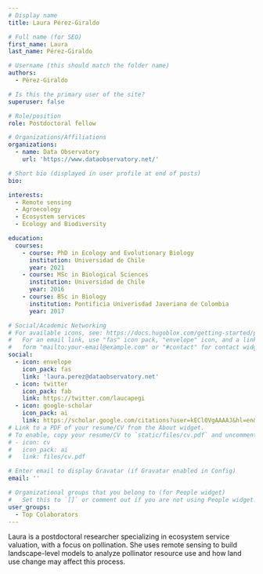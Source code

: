 ```yaml
---
# Display name
title: Laura Pérez-Giraldo

# Full name (for SEO)
first_name: Laura
last_name: Pérez-Giraldo

# Username (this should match the folder name)
authors:
  - Pérez-Giraldo

# Is this the primary user of the site?
superuser: false

# Role/position
role: Postdoctoral fellow

# Organizations/Affiliations
organizations:
  - name: Data Observatory
    url: 'https://www.dataobservatory.net/'

# Short bio (displayed in user profile at end of posts)
bio: 

interests:
  - Remote sensing
  - Agroecology
  - Ecosystem services
  - Ecology and Biodiversity

education:
  courses:
    - course: PhD in Ecology and Evolutionary Biology
      institution: Universidad de Chile
      year: 2021
    - course: MSc in Biological Sciences
      institution: Universidad de Chile
      year: 2016
    - course: BSc in Biology
      institution: Pontificia Univerisdad Javeriana de Colombia 
      year: 2017

# Social/Academic Networking
# For available icons, see: https://docs.hugoblox.com/getting-started/page-builder/#icons
#   For an email link, use "fas" icon pack, "envelope" icon, and a link in the
#   form "mailto:your-email@example.com" or "#contact" for contact widget.
social:
  - icon: envelope
    icon_pack: fas
    link: 'laura.perez@dataobservatory.net'
  - icon: twitter
    icon_pack: fab
    link: https://twitter.com/laucapegi
  - icon: google-scholar
    icon_pack: ai
    link: https://scholar.google.com/citations?user=kECl0VgAAAAJ&hl=en&authuser=1
# Link to a PDF of your resume/CV from the About widget.
# To enable, copy your resume/CV to `static/files/cv.pdf` and uncomment the lines below.
# - icon: cv
#   icon_pack: ai
#   link: files/cv.pdf

# Enter email to display Gravatar (if Gravatar enabled in Config)
email: ''

# Organizational groups that you belong to (for People widget)
#   Set this to `[]` or comment out if you are not using People widget.
user_groups:
  - Top Colaborators
---
```


Laura is a postdoctoral researcher specializing in ecosystem service valuation, with a focus on pollination. She uses remote sensing to build landscape-level models to analyze pollinator resource use and how land use change may affect this process.
